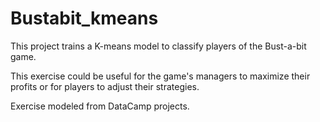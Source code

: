 # Bustabit_kmeans
This project trains a K-means model to classify players of the Bust-a-bit game.

This exercise could be useful for the game's managers to maximize their profits or for players to adjust their strategies.

Exercise modeled from DataCamp projects.
